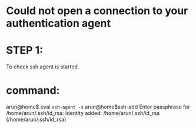 
Could not open a connection to your authentication agent
=========================================================


STEP 1:
========

   To check ssh agent is started.

command:
=======

  arun@home$ eval `ssh-agent -s`
  arun@home$ssh-add
  Enter passphrase for /home/arun/.ssh/id_rsa: 
  Identity added: /home/arun/.ssh/id_rsa (/home/arun/.ssh/id_rsa)
